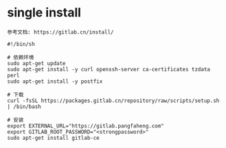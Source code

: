 # single install

    参考文档: https://gitlab.cn/install/

```shell
#!/bin/sh

# 依赖环境
sudo apt-get update
sudo apt-get install -y curl openssh-server ca-certificates tzdata perl
sudo apt-get install -y postfix

# 下载
curl -fsSL https://packages.gitlab.cn/repository/raw/scripts/setup.sh | /bin/bash

# 安装
export EXTERNAL_URL="https://gitlab.pangfaheng.com"
export GITLAB_ROOT_PASSWORD="<strongpassword>"
sudo apt-get install gitlab-ce
```



